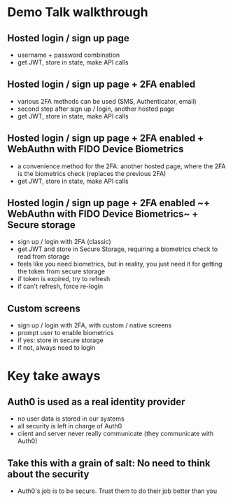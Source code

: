 # Demo Talk walkthrough

## Hosted login / sign up page

- username + password combination
- get JWT, store in state, make API calls

## Hosted login / sign up page + 2FA enabled

- various 2FA methods can be used (SMS, Authenticator, email)
- second step after sign up / login, another hosted page
- get JWT, store in state, make API calls

## Hosted login / sign up page + 2FA enabled + WebAuthn with FIDO Device Biometrics

- a convenience method for the 2FA: another hosted page, where the 2FA is the biometrics check (replaces the previous 2FA)
- get JWT, store in state, make API calls

## Hosted login / sign up page + 2FA enabled ~+ WebAuthn with FIDO Device Biometrics~ + Secure storage

- sign up / login with 2FA (classic)
- get JWT and store in Secure Storage, requiring a biometrics check to read from storage
- feels like you need biometrics, but in reality, you just need it for getting the token from secure storage
- if token is expired, try to refresh
- if can't refresh, force re-login

## Custom screens

- sign up / login with 2FA, with custom / native screens
- prompt user to enable biometrics
- if yes: store in secure storage
- if not, always need to login

# Key take aways

## Auth0 is used as a **real identity provider**

- no user data is stored in our systems
- all security is left in charge of Auth0
- client and server never really communicate (they communicate with Auth0)

## Take this with a grain of salt: No need to think about the security

- Auth0's job is to be secure. Trust them to do their job better than you
